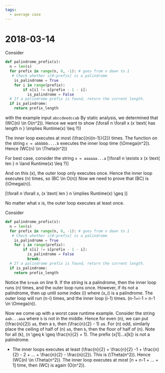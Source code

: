 ```yaml
---
tags: 
  - average case
---
```

# 2018-03-14

Consider
```python
def palindrome_prefix(s):
  n = len(s)
  for prefix in range(n, 0, -1): # goes from n down to 1
   # Check whether s[0:prefix] is a palindrome
    is_palindrome = True
    for i in range(prefix):
        if s[i] != s[prefix - 1 - i]: 
          is_palindrome = False
  # If a palindrome prefix is found, return the current length.
  if is_palindrome:
    return prefix_length
```
with the example input `abccdeedccab`
By static analysis, we determined that \(WC(n) \in O(n^2)\). Hence we want to show \(\forall n \forall x (x \text{ has length n } \implies Runtime(x) \leq ?)\)

The inner loop executes at most \(\frac{(n)(n-1)}{2}\) times. The function on the string `x = abbbbb....b` executes the inner loop time \(\Omega(n^2)\). Hence \(WC(n) \in \Theta(n^2)\)

For best case, consider the string `x = aaaaaa...a`
\[\forall n \exists x (x \text{ len } n \land Runtime(x) \leq ?)\]

And on this \(x\), the outer loop only executes once. Hence the inner loop executes \(n\) times, so \(BC \in O(n)\) Now we need to prove that \(BC\) is \(\Omega(n)\). 

\[\forall n \forall x, (x \text{ len } n \implies Runtime(x) \geq )\]

No matter what x is, the outer loop executes at least once. 


Consider
```python
def palindrome_prefix(s):
  n = len(s)
  for prefix in range(n, 0, -1): # goes from n down to 1
   # Check whether s[0:prefix] is a palindrome
    is_palindrome = True
    for i in range(prefix):
        if s[i] != s[prefix - 1 - i]: 
          is_palindrome = False
          break;
  # If a palindrome prefix is found, return the current length.
  if is_palindrome:
    return prefix_length
```

Notice the `break` on line 9. If the string is a palindrome, then the inner loop runs \(n\) times, and the outer loop runs once. However, if its not a palindrome, then up until some index \(i\) where \(x_i\) is a palindrome. The outer loop will run \(n-i\) times, and the inner loop \(i-1\) times. \(n-1+i-1 = n-1 \in \Omega(n)\).


Now we come up with a worst case runtime example. Consider the string `aab...aaa` where `b` is not in the middle. Hence for even \(n\), we can put \(\frac{n}{2}\) `a`s, then a `b`, then \(\frac{n}{2} - 1\) `a`s. For \(n\) odd, similarly place the ceiling of half of \(n\) `a`s, then `b`, then the floor of half of \(n\). Note for all \(k\), \(n \geq k \geq \frac{n}{2} + 1\). The prefix \(x[1]...x[k]\) is not a palindrome. 

* The inner loops executes at least \(\frac{n}{2} + \frac{n}{2} -1 + \frac{n}{2} - 2 + ... + \frac{n}{2} - \frac{n}{2}\). This is \(\Theta(n^2)\). Hence \(WC(n) \in \Theta(n^2)\). The inner loop executes at most \[n + n-1 + ... + 1\] time, then \(WC\) is again \(O(n^2)\).
